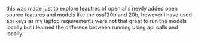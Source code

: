 this was made just to explore feautres of open ai's newly added open source features and models like the oss120b and 20b, however i have used api keys as my laptop requirements were not that great to run the models locally but i learned the differnce between running using api calls and locally.
